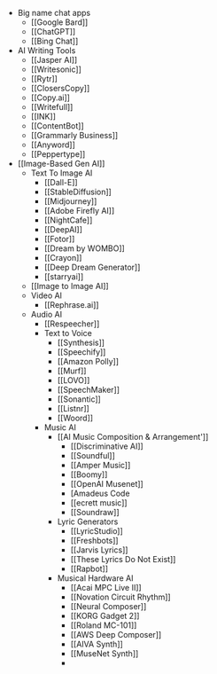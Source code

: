 * Big name chat apps
	* [[Google Bard]]
	* [[ChatGPT]]
	* [[Bing Chat]]
* AI Writing Tools
	* [[Jasper AI]]
	* [[Writesonic]]
	* [[Rytr]]
	* [[ClosersCopy]]
	* [[Copy.ai]]
	* [[Writefull]]
	* [[INK]]
	* [[ContentBot]]
	* [[Grammarly Business]]
	* [[Anyword]]
	* [[Peppertype]]
* [[Image-Based Gen AI]]
	* Text To Image AI
		* [[Dall-E]]
		* [[StableDiffusion]]
		* [[Midjourney]]
		* [[Adobe Firefly AI]]
		* [[NightCafe]]
		* [[DeepAI]]
		* [[Fotor]]
		* [[Dream by WOMBO]]
		* [[Crayon]]
		* [[Deep Dream Generator]]
		* [[starryai]]
	* [[Image to Image AI]]
	* Video AI
		* [[Rephrase.ai]]
	* Audio AI
		* [[Respeecher]]
		* Text to Voice
			* [[Synthesis]]
			* [[Speechify]]
			* [[Amazon Polly]]
			* [[Murf]]
			* [[LOVO]]
			* [[SpeechMaker]]
			* [[Sonantic]]
			* [[Listnr]]
			* [[Woord]]
		* Music AI
			* [[AI Music Composition & Arrangement']]
				* [[Discriminative AI]]
				* [[Soundful]]
				* [[Amper Music]]
				* [[Boomy]]
				* [[OpenAI Musenet]]
				* [Amadeus Code
				* [[ecrett music]]
				* [[Soundraw]]
			* Lyric Generators
				* [[LyricStudio]]
				* [[Freshbots]]
				* [[Jarvis Lyrics]]
				* [[These Lyrics Do Not Exist]]
				* [[Rapbot]]
			* Musical Hardware AI
				* [[Acai MPC Live II]]
				* [[Novation Circuit Rhythm]]
				* [[Neural Composer]]
				* [[KORG Gadget 2]]
				* [[Roland MC-101]]
				* [[AWS Deep Composer]]
				* [[AIVA Synth]]
				* [[MuseNet Synth]]
				* 